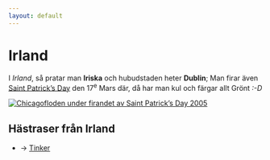 ```yaml
---
layout: default
---
```

Irland
======
I *Irland*, så pratar man __Iriska__ och hubudstaden heter __Dublin__; Man firar även [Saint Patrick’s Day][stpd] den 17<sup>e</sup> Mars där, då har man kul och färgar allt Grönt *:-D*

<a href="http://commons.wikimedia.org/wiki/File:Chicago_River_dyed_green,_focus_on_river.jpg"><img alt="Chicagofloden under firandet av Saint Patrick’s Day 2005" src="http://upload.wikimedia.org/wikipedia/commons/thumb/b/b6/Chicago_River_dyed_green%2C_focus_on_river.jpg/250px-Chicago_River_dyed_green%2C_focus_on_river.jpg" /></a>

Hästraser från Irland
---------------------
 * → [Tinker](../raser/Tinker.html "Irlänsk Tinker")


 [stpd]: http://sv.wikipedia.org/wiki/Saint_Patrick%E2%80%99s_Day
